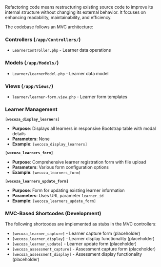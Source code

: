 Refactoring code means restructuring existing source code to improve its internal structure without changing its external behavior. It focuses on enhancing readability, maintainability, and efficiency.

The codebase follows an MVC architecture:

### Controllers (`/app/Controllers/`)
- `LearnerController.php` - Learner data operations  

### Models (`/app/Models/`)
- `Learner/LearnerModel.php` - Learner data model

### Views (`/app/Views/`)
- `learner/learner-form.view.php` - Learner form templates

### Learner Management

**`[wecoza_display_learners]`**
- **Purpose**: Displays all learners in responsive Bootstrap table with modal details
- **Parameters**: None
- **Example**: `[wecoza_display_learners]`

**`[wecoza_learners_form]`**
- **Purpose**: Comprehensive learner registration form with file upload
- **Parameters**: Various form configuration options
- **Example**: `[wecoza_learners_form]`

**`[wecoza_learners_update_form]`**
- **Purpose**: Form for updating existing learner information
- **Parameters**: Uses URL parameter `learner_id`
- **Example**: `[wecoza_learners_update_form]`

### MVC-Based Shortcodes (Development)

The following shortcodes are implemented as stubs in the MVC controllers:

- `[wecoza_learner_capture]` - Learner capture form (placeholder)
- `[wecoza_learner_display]` - Learner display functionality (placeholder)  
- `[wecoza_learner_update]` - Learner update form (placeholder)
- `[wecoza_assessment_capture]` - Assessment capture form (placeholder)
- `[wecoza_assessment_display]` - Assessment display functionality (placeholder)

